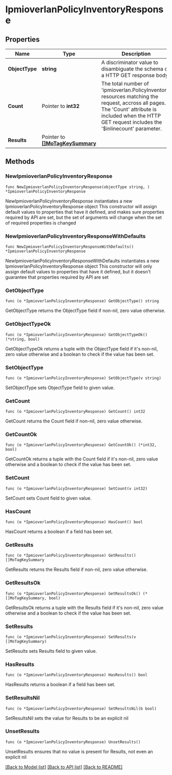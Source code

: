 # IpmioverlanPolicyInventoryResponse

## Properties

Name | Type | Description | Notes
------------ | ------------- | ------------- | -------------
**ObjectType** | **string** | A discriminator value to disambiguate the schema of a HTTP GET response body. | 
**Count** | Pointer to **int32** | The total number of &#39;ipmioverlan.PolicyInventory&#39; resources matching the request, accross all pages. The &#39;Count&#39; attribute is included when the HTTP GET request includes the &#39;$inlinecount&#39; parameter. | [optional] 
**Results** | Pointer to [**[]MoTagKeySummary**](MoTagKeySummary.md) |  | [optional] 

## Methods

### NewIpmioverlanPolicyInventoryResponse

`func NewIpmioverlanPolicyInventoryResponse(objectType string, ) *IpmioverlanPolicyInventoryResponse`

NewIpmioverlanPolicyInventoryResponse instantiates a new IpmioverlanPolicyInventoryResponse object
This constructor will assign default values to properties that have it defined,
and makes sure properties required by API are set, but the set of arguments
will change when the set of required properties is changed

### NewIpmioverlanPolicyInventoryResponseWithDefaults

`func NewIpmioverlanPolicyInventoryResponseWithDefaults() *IpmioverlanPolicyInventoryResponse`

NewIpmioverlanPolicyInventoryResponseWithDefaults instantiates a new IpmioverlanPolicyInventoryResponse object
This constructor will only assign default values to properties that have it defined,
but it doesn't guarantee that properties required by API are set

### GetObjectType

`func (o *IpmioverlanPolicyInventoryResponse) GetObjectType() string`

GetObjectType returns the ObjectType field if non-nil, zero value otherwise.

### GetObjectTypeOk

`func (o *IpmioverlanPolicyInventoryResponse) GetObjectTypeOk() (*string, bool)`

GetObjectTypeOk returns a tuple with the ObjectType field if it's non-nil, zero value otherwise
and a boolean to check if the value has been set.

### SetObjectType

`func (o *IpmioverlanPolicyInventoryResponse) SetObjectType(v string)`

SetObjectType sets ObjectType field to given value.


### GetCount

`func (o *IpmioverlanPolicyInventoryResponse) GetCount() int32`

GetCount returns the Count field if non-nil, zero value otherwise.

### GetCountOk

`func (o *IpmioverlanPolicyInventoryResponse) GetCountOk() (*int32, bool)`

GetCountOk returns a tuple with the Count field if it's non-nil, zero value otherwise
and a boolean to check if the value has been set.

### SetCount

`func (o *IpmioverlanPolicyInventoryResponse) SetCount(v int32)`

SetCount sets Count field to given value.

### HasCount

`func (o *IpmioverlanPolicyInventoryResponse) HasCount() bool`

HasCount returns a boolean if a field has been set.

### GetResults

`func (o *IpmioverlanPolicyInventoryResponse) GetResults() []MoTagKeySummary`

GetResults returns the Results field if non-nil, zero value otherwise.

### GetResultsOk

`func (o *IpmioverlanPolicyInventoryResponse) GetResultsOk() (*[]MoTagKeySummary, bool)`

GetResultsOk returns a tuple with the Results field if it's non-nil, zero value otherwise
and a boolean to check if the value has been set.

### SetResults

`func (o *IpmioverlanPolicyInventoryResponse) SetResults(v []MoTagKeySummary)`

SetResults sets Results field to given value.

### HasResults

`func (o *IpmioverlanPolicyInventoryResponse) HasResults() bool`

HasResults returns a boolean if a field has been set.

### SetResultsNil

`func (o *IpmioverlanPolicyInventoryResponse) SetResultsNil(b bool)`

 SetResultsNil sets the value for Results to be an explicit nil

### UnsetResults
`func (o *IpmioverlanPolicyInventoryResponse) UnsetResults()`

UnsetResults ensures that no value is present for Results, not even an explicit nil

[[Back to Model list]](../README.md#documentation-for-models) [[Back to API list]](../README.md#documentation-for-api-endpoints) [[Back to README]](../README.md)


